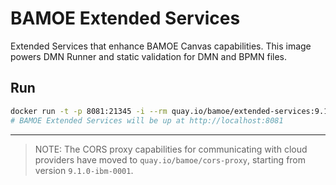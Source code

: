 # BAMOE Extended Services

Extended Services that enhance BAMOE Canvas capabilities. This image powers DMN Runner and static validation for DMN and BPMN files.

## Run

```bash
docker run -t -p 8081:21345 -i --rm quay.io/bamoe/extended-services:9.1.0-ibm-0001
# BAMOE Extended Services will be up at http://localhost:8081
```

---


> NOTE: The CORS proxy capabilities for communicating with cloud providers have moved to `quay.io/bamoe/cors-proxy`, starting from version `9.1.0-ibm-0001`.